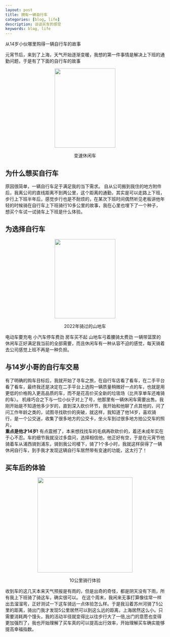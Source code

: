 ```yaml
---
layout: post
title: 拥有一辆自行车
categories: [blog, life]
description: 谈谈买车的感受
keywords: blog, life
---
```

从14岁小伙哪里购得一辆自行车的故事


元宵节后，来到了上海，天气开始逐渐变暖，我想的第一件事情是解决上下班的通勤问题，于是有了下面的自行车的故事
<div align="center"><img width="192" height="250" src="{{ assets_base_url }}/images/blog/2025年的休闲车.jpg"/>
<p>变速休闲车</p>
</div>

## 为什么想买自行车
原因很简单，一辆自行车足于满足我的当下需求。
自从公司搬到我住的地方附件后，我离公司的直线距离不到两公里，这个距离的通勤，其实是可以走路上下班，步行上下班半年后，感觉步行也是不耐烦的，在某次下班时间偶然听见老板讲他年轻的时候骑在自行车上下班骑行10多公里的故事，我在心里也埋下了一个种子，想买个车试一试骑车上下班是什么体验。


## 为选择自行车
<div align="center"><img width="192" height="250" src="{{ assets_base_url }}/images/blog/2022年的山地车.jpg"/>
<p>2022年骑过的山地车</p>
</div>
电动车要充电  
小汽车停车费劲  
房车买不起  
山地车弓着腰骑太费劲  
一辆带篮筐的休闲车正好满足我当前的全部需要，而且休闲车有一种从容不迫的感觉，每天骑着去公司感觉上班不再是一种负担。

## 与14岁小哥的自行车交易
有了明确的购车目标后，我就开始了寻车之旅，在自行车店看了看车，在二手平台看了看车，最终我还是决定在二手平台上选购一辆质量稍微好一点的车，也就是用更低的价格购入更高品质的车，而不是花高价买全新的垃圾场（比共享单车还难骑的车）。
机缘巧合之下与一位小伙子对上了号，他那里有一辆休闲车需要出售。我刚开始是不知道他多少岁的，直到深入砍价环节，我开始和他聊了点其他的，问了问工作年龄之类的，试图寻找砍价的突破，就这样，我知道了他14岁，喜欢骑行，是一个公交迷，收集了很多地方的公交卡，坐火车到过很多地方拍公交车的照片。  
**重点是他才14岁!** 有点震撼了，本来想找找车的毛病再砍砍价的，着还未成年实在于心不忍。车的细节我就没过多盘问，选择相信他，他正好有空，于是在元宵节他骑着车从浦西骑到浦东，骑到我公司楼下，骑了1个多小时，我就这样获得了一辆休闲自行车，到手我才发现这辆自行车居然带有变速的功能，这太行了！

## 买车后的体验
<div align="center"><img width="300" height="300" src="{{ assets_base_url }}/images/blog/第一次骑行体验.jpg"/>
<p>10公里骑行体验</p>
</div>
收到车的这几天本来天气预报是有雨的，但是出奇的奇怪，都是阴天没有下雨，所有我上下班骑了骑这车，确实很可以。
在这个周末，我闲来无事打算像往常一样出去溜溜弯，正好测试一下这车骑远一点体验怎么样。于是我沿着苏州河骑了5公里的距离，骑出门我才发现5公里居然可以到这么远的距离，上海居然这么小。只需要消耗两个馒头，我的活动半径就变得比以往步行大了一倍,出门的意愿也变得更加强烈了，我也开始理解了买车真的可以提高出行效率，开始理解买车确实能够提高幸福指数。



